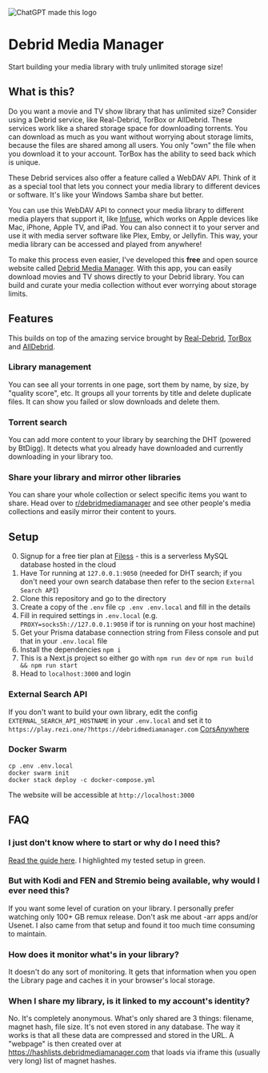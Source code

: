 ![ChatGPT made this logo](./dmm-logo.svg)

# Debrid Media Manager

Start building your media library with truly unlimited storage size!

## What is this?

Do you want a movie and TV show library that has unlimited size? Consider using a Debrid service, like Real-Debrid, TorBox or AllDebrid. These services work like a shared storage space for downloading torrents. You can download as much as you want without worrying about storage limits, because the files are shared among all users. You only "own" the file when you download it to your account. TorBox has the ability to seed back which is unique.

These Debrid services also offer a feature called a WebDAV API. Think of it as a special tool that lets you connect your media library to different devices or software. It's like your Windows Samba share but better.

You can use this WebDAV API to connect your media library to different media players that support it, like [Infuse](https://firecore.com/infuse), which works on Apple devices like Mac, iPhone, Apple TV, and iPad. You can also connect it to your server and use it with media server software like Plex, Emby, or Jellyfin. This way, your media library can be accessed and played from anywhere!

To make this process even easier, I've developed this **free** and open source website called [Debrid Media Manager](https://debridmediamanager.com/). With this app, you can easily download movies and TV shows directly to your Debrid library. You can build and curate your media collection without ever worrying about storage limits.

## Features

This builds on top of the amazing service brought by [Real-Debrid](http://real-debrid.com/?id=9783846), [TorBox](https://torbox.app) and [AllDebrid](https://alldebrid.com/?uid=1kk5i&lang=en).

### Library management

You can see all your torrents in one page, sort them by name, by size, by "quality score", etc. It groups all your torrents by title and delete duplicate files. It can show you failed or slow downloads and delete them.

### Torrent search

You can add more content to your library by searching the DHT (powered by BtDigg). It detects what you already have downloaded and currently downloading in your library too.

### Share your library and mirror other libraries

You can share your whole collection or select specific items you want to share. Head over to [r/debridmediamanager](https://www.reddit.com/r/debridmediamanager/) and see other people's media collections and easily mirror their content to yours.

## Setup

0. Signup for a free tier plan at [Filess](https://filess.io/) - this is a serverless MySQL database hosted in the cloud
1. Have Tor running at `127.0.0.1:9050` (needed for DHT search; if you don't need your own search database then refer to the secion `External Search API`)
2. Clone this repository and go to the directory
3. Create a copy of the `.env` file `cp .env .env.local` and fill in the details
4. Fill in required settings in `.env.local` (e.g. `PROXY=socks5h://127.0.0.1:9050` if tor is running on your host machine)
5. Get your Prisma database connection string from Filess console and put that in your `.env.local` file
6. Install the dependencies `npm i`
7. This is a Next.js project so either go with `npm run dev` or `npm run build && npm run start`
8. Head to `localhost:3000` and login

### External Search API

If you don't want to build your own library, edit the config `EXTERNAL_SEARCH_API_HOSTNAME` in your `.env.local` and set it to `https://play.rezi.one/?https://debridmediamanager.com` [CorsAnywhere](https://github.com/Rob--W/cors-anywhere)

### Docker Swarm

```
cp .env .env.local
docker swarm init
docker stack deploy -c docker-compose.yml
```

The website will be accessible at `http://localhost:3000`

## FAQ

### I just don't know where to start or why do I need this?

[Read the guide here](https://docs.google.com/document/d/13enrfVXcGEEd0Yqb0PBTpGYrIvQpSfeIaAMZ_LiBDzM/edit). I highlighted my tested setup in green.
### But with Kodi and FEN and Stremio being available, why would I ever need this?

If you want some level of curation on your library. I personally prefer watching only 100+ GB remux release. Don't ask me about -arr apps and/or Usenet. I also came from that setup and found it too much time consuming to maintain.

### How does it monitor what's in your library?

It doesn't do any sort of monitoring. It gets that information when you open the Library page and caches it in your browser's local storage.

### When I share my library, is it linked to my account's identity?

No. It's completely anonymous. What's only shared are 3 things: filename, magnet hash, file size. It's not even stored in any database. The way it works is that all these data are compressed and stored in the URL. A "webpage" is then created over at https://hashlists.debridmediamanager.com that loads via iframe this (usually very long) list of magnet hashes.
